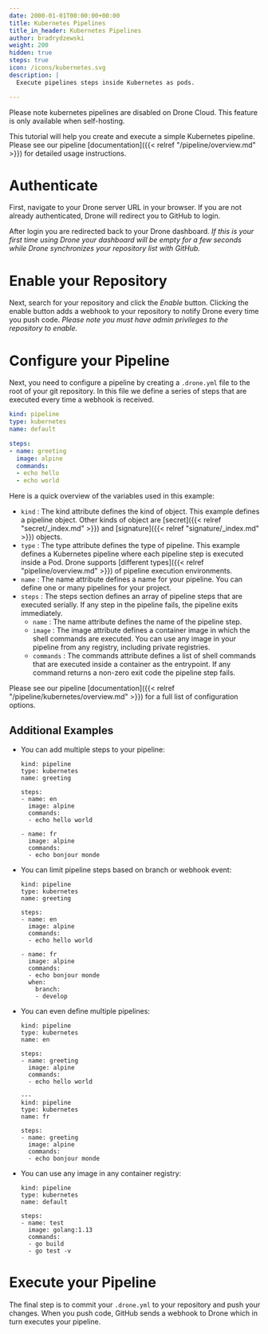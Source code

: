 ```yaml
---
date: 2000-01-01T00:00:00+00:00
title: Kubernetes Pipelines
title_in_header: Kubernetes Pipelines
author: bradrydzewski
weight: 200
hidden: true
steps: true
icon: /icons/kubernetes.svg
description: |
  Execute pipelines steps inside Kubernetes as pods.

---
```


<div class="alert">
Please note kubernetes pipelines are disabled on Drone Cloud. This feature is only available when self-hosting.
</div>

This tutorial will help you create and execute a simple Kubernetes pipeline. Please see our pipeline [documentation]({{< relref "/pipeline/overview.md" >}}) for detailed usage instructions.

# Authenticate

First, navigate to your Drone server URL in your browser. If you are not already authenticated, Drone will redirect you to GitHub to login.

After login you are redirected back to your Drone dashboard. _If this is your first time using Drone your dashboard will be empty for a few seconds while Drone synchronizes your repository list with GitHub._

# Enable your Repository

Next, search for your repository and click the _Enable_ button. Clicking the enable button adds a webhook to your repository to notify Drone every time you push code. _Please note you must have admin privileges to the repository to enable._


# Configure your Pipeline

Next, you need to configure a pipeline by creating a `.drone.yml` file to the root of your git repository. In this file we define a series of steps that are executed every time a webhook is received.

```yaml {linenos=table}
kind: pipeline
type: kubernetes
name: default

steps:
- name: greeting
  image: alpine
  commands:
  - echo hello
  - echo world
```

Here is a quick overview of the variables used in this example:

* `kind`
  : The kind attribute defines the kind of object. This example defines a pipeline object. Other kinds of object are [secret]({{< relref "secret/_index.md" >}}) and [signature]({{< relref "signature/_index.md" >}}) objects.
* `type`
  : The type attribute defines the type of pipeline. This example defines a Kubernetes pipeline where each pipeline step is executed inside a Pod. Drone supports [different types]({{< relref "pipeline/overview.md" >}}) of pipeline execution environments.
* `name`
  : The name attribute defines a name for your pipeline. You can define one or many pipelines for your project.
* `steps`
  : The steps section defines an array of pipeline steps that are executed serially. If any step in the pipeline fails, the pipeline exits immediately.
  * `name`
    : The name attribute defines the name of the pipeline step.
  * `image`
    : The image attribute defines a container image in which the shell commands are executed. You can use any image in your pipeline from any registry, including private registries.
  * `commands`
    : The commands attribute defines a list of shell commands that are executed inside a container as the entrypoint. If any command returns a non-zero exit code the pipeline step fails.

Please see our pipeline [documentation]({{< relref "/pipeline/kubernetes/overview.md" >}}) for a full list of configuration options.



## Additional Examples

* You can add multiple steps to your pipeline:
    ```
    kind: pipeline
    type: kubernetes
    name: greeting

    steps:
    - name: en
      image: alpine
      commands:
      - echo hello world

    - name: fr
      image: alpine
      commands:
      - echo bonjour monde
    ```

* You can limit pipeline steps based on branch or webhook event:
    ```
    kind: pipeline
    type: kubernetes
    name: greeting

    steps:
    - name: en
      image: alpine
      commands:
      - echo hello world

    - name: fr
      image: alpine
      commands:
      - echo bonjour monde
      when:
        branch:
        - develop
    ```

* You can even define multiple pipelines:
    ```
    kind: pipeline
    type: kubernetes
    name: en

    steps:
    - name: greeting
      image: alpine
      commands:
      - echo hello world

    ---
    kind: pipeline
    type: kubernetes
    name: fr

    steps:
    - name: greeting
      image: alpine
      commands:
      - echo bonjour monde
    ```

* You can use any image in any container registry:
    ```
    kind: pipeline
    type: kubernetes
    name: default

    steps:
    - name: test
      image: golang:1.13
      commands:
      - go build
      - go test -v
    ```

# Execute your Pipeline

The final step is to commit your `.drone.yml` to your repository and push your changes. When you push code, GitHub sends a webhook to Drone which in turn executes your pipeline.
